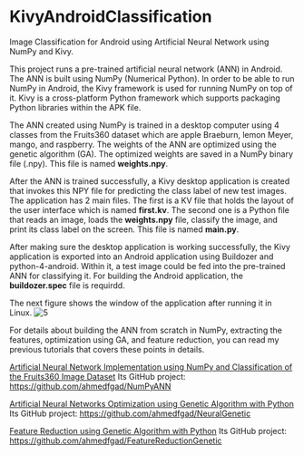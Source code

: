 # KivyAndroidClassification
Image Classification for Android using Artificial Neural Network using NumPy and Kivy.

This project runs a pre-trained artificial neural network (ANN) in Android. The ANN is built using NumPy (Numerical Python). In order to be able to run NumPy in Android, the Kivy framework is used for running NumPy on top of it. Kivy is a cross-platform Python framework which supports packaging Python libraries within the APK file. 

The ANN created using NumPy is trained in a desktop computer using 4 classes from the Fruits360 dataset which are apple Braeburn, lemon Meyer, mango, and raspberry. The weights of the ANN are optimized using the genetic algorithm (GA). The optimized weights are saved in a NumPy binary file (.npy). This file is named **weights.npy**.

After the ANN is trained successfully, a Kivy desktop application is created that invokes this NPY file for predicting the class label of new test images. The application has 2 main files. The first is a KV file that holds the layout of the user interface which is named **first.kv**. The second one is a Python file that reads an image, loads the **weights.npy** file, classify the image, and print its class label on the screen. This file is named **main.py**.

After making sure the desktop application is working successfully, the Kivy application is exported into an Android application using Buildozer and python-4-android. Within it, a test image could be fed into the pre-trained ANN for classifying it. For building the Android application, the **buildozer.spec** file is requirdd. 

The next figure shows the window of the application after running it in Linux.
![5](https://user-images.githubusercontent.com/16560492/57416236-a5933d00-71ff-11e9-8d3a-f87ab14f35ba.png)

For details about building the ANN from scratch in NumPy, extracting the features, optimization using GA, and feature reduction, you can read my previous tutorials that covers these points in details.

[Artificial Neural Network Implementation using NumPy and Classification of the Fruits360 Image Dataset](https://www.linkedin.com/pulse/artificial-neural-network-implementation-using-numpy-fruits360-gad) Its GitHub project: https://github.com/ahmedfgad/NumPyANN

[Artificial Neural Networks Optimization using Genetic Algorithm with Python](https://www.linkedin.com/pulse/artificial-neural-networks-optimization-using-genetic-ahmed-gad) Its GitHub project: https://github.com/ahmedfgad/NeuralGenetic

[Feature Reduction using Genetic Algorithm with Python](https://www.linkedin.com/pulse/feature-reduction-using-genetic-algorithm-ahmed-gad) Its GitHub project: https://github.com/ahmedfgad/FeatureReductionGenetic

